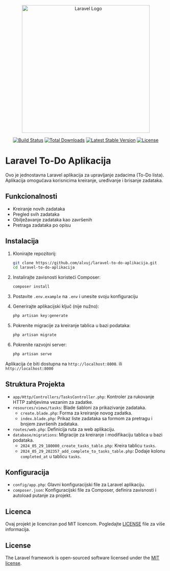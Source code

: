 <p align="center"><a href="https://laravel.com" target="_blank"><img src="https://raw.githubusercontent.com/laravel/art/master/logo-lockup/5%20SVG/2%20CMYK/1%20Full%20Color/laravel-logolockup-cmyk-red.svg" width="400" alt="Laravel Logo"></a></p>

<p align="center">
<a href="https://github.com/laravel/framework/actions"><img src="https://github.com/laravel/framework/workflows/tests/badge.svg" alt="Build Status"></a>
<a href="https://packagist.org/packages/laravel/framework"><img src="https://img.shields.io/packagist/dt/laravel/framework" alt="Total Downloads"></a>
<a href="https://packagist.org/packages/laravel/framework"><img src="https://img.shields.io/packagist/v/laravel/framework" alt="Latest Stable Version"></a>
<a href="https://packagist.org/packages/laravel/framework"><img src="https://img.shields.io/packagist/l/laravel/framework" alt="License"></a>
</p>

# Laravel To-Do Aplikacija

Ovo je jednostavna Laravel aplikacija za upravljanje zadacima (To-Do lista). Aplikacija omogućava korisnicima kreiranje, uređivanje i brisanje zadataka.

## Funkcionalnosti

- Kreiranje novih zadataka
- Pregled svih zadataka
- Obilježavanje zadataka kao završenih
- Pretraga zadataka po opisu

## Instalacija

1. Klonirajte repozitorij:
    ```bash
    git clone https://github.com/alvuj/laravel-to-do-aplikacija.git
    cd laravel-to-do-aplikacija
    ```

2. Instalirajte zavisnosti koristeći Composer:
    ```bash
    composer install
    ```

3. Postavite `.env.example` na `.env` i unesite svoju konfiguraciju

4. Generirajte aplikacijski ključ (nije nužno):
    ```bash
    php artisan key:generate
    ```

5. Pokrenite migracije za kreiranje tablica u bazi podataka:
    ```bash
    php artisan migrate
    ```

6. Pokrenite razvojni server:
    ```bash
    php artisan serve
    ```

Aplikacija će biti dostupna na `http://localhost:8000`. ili `http://localhost:8000`

## Struktura Projekta

- `app/Http/Controllers/TasksController.php`: Kontroler za rukovanje HTTP zahtjevima vezanim za zadatke.
- `resources/views/tasks`: Blade šabloni za prikazivanje zadataka.
  - `create.blade.php`: Forma za kreiranje novog zadatka.
  - `index.blade.php`: Prikaz liste zadataka sa formom za pretragu i brojem završenih zadataka.
- `routes/web.php`: Definicija ruta za web aplikaciju.
- `database/migrations`: Migracije za kreiranje i modifikaciju tablica u bazi podataka.
  - `2024_05_29_180000_create_tasks_table.php`: Kreira tablicu `tasks`.
  - `2024_05_29_202357_add_complete_to_tasks_table.php`: Dodaje kolonu `completed_at` u tablicu `tasks`.

## Konfiguracija

- `config/app.php`: Glavni konfiguracijski file za Laravel aplikaciju.
- `composer.json`: Konfiguracijski file za Composer, definira zavisnosti i autoload putanje za projekt.

## Licenca

Ovaj projekt je licenciran pod MIT licencom. Pogledajte [LICENSE](LICENSE) file za više informacija.


## License

The Laravel framework is open-sourced software licensed under the [MIT license](https://opensource.org/licenses/MIT).
